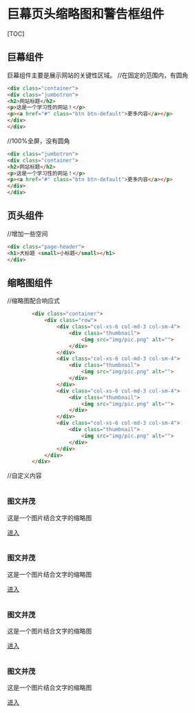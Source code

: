 # 巨幕页头缩略图和警告框组件
[TOC]

## 巨幕组件
巨幕组件主要是展示网站的关键性区域。
//在固定的范围内，有圆角
```html
<div class="container">
<div class="jumbotron">
<h2>网站标题</h2>
<p>这是一个学习性的网站！</p>
<p><a href="#" class="btn btn-default">更多内容</a></p>
</div>
</div>
```
//100%全屏，没有圆角
```html
<div class="jumbotron">
<div class="container">
<h2>网站标题</h2>
<p>这是一个学习性的网站！</p>
<p><a href="#" class="btn btn-default">更多内容</a></p>
</div>
</div>
```

## 页头组件
//增加一些空间
```html
<div class="page-header">
<h1>大标题 <small>小标题</small></h1>
</div>
```

## 缩略图组件
//缩略图配合响应式
```html
		<div class="container">
			<div class="row">
				<div class="col-xs-6 col-md-3 col-sm-4">
					<div class="thumbnail">
						<img src="img/pic.png" alt="">
					</div>
				</div>
				<div class="col-xs-6 col-md-3 col-sm-4">
					<div class="thumbnail">
						<img src="img/pic.png" alt="">
					</div>
				</div>
				<div class="col-xs-6 col-md-3 col-sm-4">
					<div class="thumbnail">
						<img src="img/pic.png" alt="">
					</div>
				</div>
				<div class="col-xs-6 col-md-3 col-sm-4">
					<div class="thumbnail">
						<img src="img/pic.png" alt="">
					</div>
				</div>
			</div>
		</div>
```
//自定义内容
<div class="container">
<div class="row">
<div class="col-xs-6 col-md-3 col-sm-4">
<div class="thumbnail">
<img src="img/pic.png" alt="">
<div class="caption">
<h3>图文并茂</h3>
<p>这是一个图片结合文字的缩略图</p>
<p><a href="#" class="btn btn-default">进入</a></p>
</div>
</div>
</div>
<div class="col-xs-6 col-md-3 col-sm-4">
<div class="thumbnail">
<img src="img/pic.png" alt="">
<div class="caption">
<h3>图文并茂</h3>
<p>这是一个图片结合文字的缩略图</p>
<p><a href="#" class="btn btn-default">进入</a></p>
</div>
</div>
</div>
<div class="col-xs-6 col-md-3 col-sm-4">
<div class="thumbnail">
<img src="img/pic.png" alt="">
<div class="caption">
<h3>图文并茂</h3>
<p>这是一个图片结合文字的缩略图</p>
<p><a href="#" class="btn btn-default">进入</a></p>
</div>
</div>
</div>
<div class="col-xs-6 col-md-3 col-sm-4">
<div class="thumbnail">
<img src="img/pic.png" alt="">
<div class="caption">
<h3>图文并茂</h3>
<p>这是一个图片结合文字的缩略图</p>
<p><a href="#" class="btn btn-default">进入</a></p>
</div>
</div>
</div>
</div>
</div>
